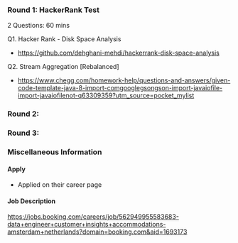 ### Round 1: HackerRank Test
2 Questions: 60 mins

Q1. Hacker Rank - Disk Space Analysis
* https://github.com/dehghani-mehdi/hackerrank-disk-space-analysis

Q2. Stream Aggregation [Rebalanced] 
* https://www.chegg.com/homework-help/questions-and-answers/given-code-template-java-8-import-comgooglegsongson-import-javaiofile-import-javaiofilenot-q63309359?utm_source=pocket_mylist


### Round 2: 


### Round 3: 


### Miscellaneous Information
#### Apply
* Applied on their career page

#### Job Description
https://jobs.booking.com/careers/job/562949955583683-data+engineer+customer+insights+accommodations-amsterdam+netherlands?domain=booking.com&aid=1693173